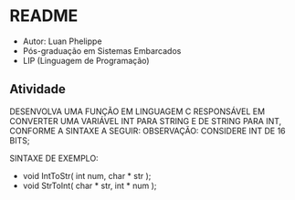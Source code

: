 # README

* Autor: Luan Phelippe
* Pós-graduação em Sistemas Embarcados
* LIP (Linguagem de Programação)

## Atividade

DESENVOLVA UMA FUNÇÃO EM LINGUAGEM C RESPONSÁVEL EM CONVERTER UMA VARIÁVEL INT PARA STRING E DE STRING PARA INT, CONFORME A SINTAXE A SEGUIR: 
OBSERVAÇÃO: CONSIDERE INT DE 16 BITS;

SINTAXE DE EXEMPLO: 
- void IntToStr( int num, char * str ); 
- void StrToInt( char * str, int * num );